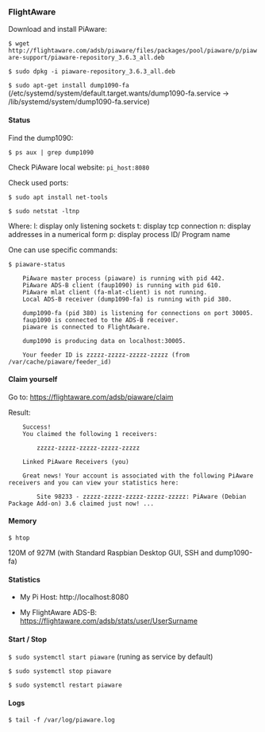 ### FlightAware

Download and install PiAware:

``$ wget http://flightaware.com/adsb/piaware/files/packages/pool/piaware/p/piaware-support/piaware-repository_3.6.3_all.deb``

``$ sudo dpkg -i piaware-repository_3.6.3_all.deb``

``$ sudo apt-get install dump1090-fa`` (/etc/systemd/system/default.target.wants/dump1090-fa.service → /lib/systemd/system/dump1090-fa.service)


#### Status

Find the dump1090:

``$ ps aux | grep dump1090``

Check PiAware local website: ``pi_host:8080``

Check used ports:

``$ sudo apt install net-tools``

``$ sudo netstat -ltnp``

Where: 
    l: display only listening sockets
    t: display tcp connection
    n: display addresses in a numerical form
    p: display process ID/ Program name
    
One can use specific commands:

``$ piaware-status``

        PiAware master process (piaware) is running with pid 442.
        PiAware ADS-B client (faup1090) is running with pid 610.
        PiAware mlat client (fa-mlat-client) is not running.
        Local ADS-B receiver (dump1090-fa) is running with pid 380.

        dump1090-fa (pid 380) is listening for connections on port 30005.
        faup1090 is connected to the ADS-B receiver.
        piaware is connected to FlightAware.

        dump1090 is producing data on localhost:30005.

        Your feeder ID is zzzzz-zzzzz-zzzzz-zzzzz (from /var/cache/piaware/feeder_id)
        
#### Claim yourself

Go to: https://flightaware.com/adsb/piaware/claim

Result:

        Success!
        You claimed the following 1 receivers:

            zzzzz-zzzzz-zzzzz-zzzzz-zzzzz

        Linked PiAware Receivers (you)

        Great news! Your account is associated with the following PiAware receivers and you can view your statistics here:

            Site 98233 - zzzzz-zzzzz-zzzzz-zzzzz-zzzzz: PiAware (Debian Package Add-on) 3.6 claimed just now! ...

#### Memory

``$ htop``

120M of 927M (with Standard Raspbian Desktop GUI, SSH and dump1090-fa)
   
#### Statistics

- My Pi Host: http://localhost:8080

- My FlightAware ADS-B: https://flightaware.com/adsb/stats/user/UserSurname

#### Start / Stop

``$ sudo systemctl start piaware`` (runing as service by default)

``$ sudo systemctl stop piaware``

``$ sudo systemctl restart piaware``

#### Logs

``$ tail -f /var/log/piaware.log``
